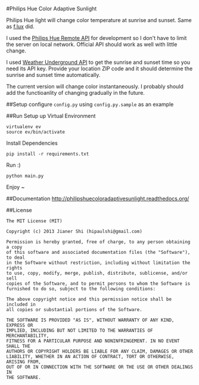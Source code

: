 #Philips Hue Color Adaptive Sunlight

Philips Hue light will change color temperature at sunrise and sunset. Same as [f.lux](http://justgetflux.com) did.

I used the [Philips Hue Remote API](https://github.com/jarvisinc/PhilipsHueRemoteAPI) for development so I don't have to limit the server on local network. Official API should work as well with little change.

I used [Weather Underground API](http://www.wunderground.com/weather/api/) to get the sunrise and sunset time so you need its API key. Provide your location ZIP code and it should determine the sunrise and sunset time automatically.

The current version will change color instantaneously. I probably should add the functioanlity of changing gradually in the future.

##Setup
configure ```config.py``` using ```config.py.sample``` as an example

##Run
Setup up Virtual Environment

```
virtualenv ev
source ev/bin/activate
```

Install Dependencies

```
pip install -r requirements.txt
```

Run :)

```
python main.py
```

Enjoy ~

##Documentation
http://philipshuecoloradaptivesunlight.readthedocs.org/

##License
```
The MIT License (MIT)

Copyright (c) 2013 Jianer Shi (hipaulshi@gmail.com)

Permission is hereby granted, free of charge, to any person obtaining a copy
of this software and associated documentation files (the "Software"), to deal
in the Software without restriction, including without limitation the rights
to use, copy, modify, merge, publish, distribute, sublicense, and/or sell
copies of the Software, and to permit persons to whom the Software is
furnished to do so, subject to the following conditions:

The above copyright notice and this permission notice shall be included in
all copies or substantial portions of the Software.

THE SOFTWARE IS PROVIDED "AS IS", WITHOUT WARRANTY OF ANY KIND, EXPRESS OR
IMPLIED, INCLUDING BUT NOT LIMITED TO THE WARRANTIES OF MERCHANTABILITY,
FITNESS FOR A PARTICULAR PURPOSE AND NONINFRINGEMENT. IN NO EVENT SHALL THE
AUTHORS OR COPYRIGHT HOLDERS BE LIABLE FOR ANY CLAIM, DAMAGES OR OTHER
LIABILITY, WHETHER IN AN ACTION OF CONTRACT, TORT OR OTHERWISE, ARISING FROM,
OUT OF OR IN CONNECTION WITH THE SOFTWARE OR THE USE OR OTHER DEALINGS IN
THE SOFTWARE.

```





